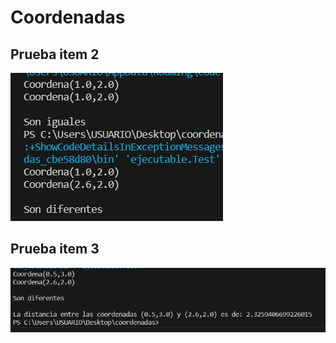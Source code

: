 # Coordenadas

## Prueba item 2
![prueba1](prueba1.png "prueba1")

## Prueba item 3
![prueba2](prueba2.png "prueba2")
